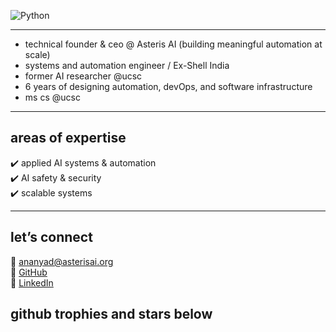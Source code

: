 ![Python](https://img.shields.io/badge/Python-F7C1D9?style=flat&logo=python&logoColor=white)

---                        

- technical founder & ceo @ Asteris AI (building meaningful automation at scale)
- systems and automation engineer / Ex-Shell India 
- former AI researcher @ucsc
- 6 years of designing automation, devOps, and software infrastructure  
- ms cs @ucsc 

---

  ## areas of expertise  

  ✔️ applied AI systems & automation  
  ✔️ AI safety & security  
  ✔️ scalable systems  

 
---

## let’s connect  

📧 [ananyad@asterisai.org](mailto:ananyad@asterisai.org)  
🔗 [GitHub](https://github.com/ananyadd)  
💼 [LinkedIn](https://www.linkedin.com/in/ananya-das-a3016059/)

## github trophies and stars below 
